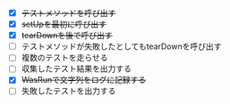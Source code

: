 - [x] ~~テストメソッドを呼び出す~~
- [x] ~~setUpを最初に呼び出す~~
- [x] ~~tearDownを後で呼び出す~~
- [ ] テストメソッドが失敗したとしてもtearDownを呼び出す
- [ ] 複数のテストを走らせる
- [ ] 収集したテスト結果を出力する
- [x] ~~WasRunで文字列をログに記録する~~
- [ ] 失敗したテストを出力する
